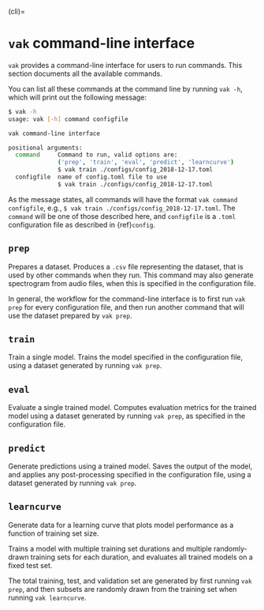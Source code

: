 (cli)=

# `vak` command-line interface

`vak` provides a command-line interface for users to run commands.
This section documents all the available commands.

You can list all these commands at the command line by running `vak -h`,
which will print out the following message:

```bash
$ vak -h
usage: vak [-h] command configfile

vak command-line interface

positional arguments:
  command     Command to run, valid options are:
              ('prep', 'train', 'eval', 'predict', 'learncurve')
              $ vak train ./configs/config_2018-12-17.toml
  configfile  name of config.toml file to use
              $ vak train ./configs/config_2018-12-17.toml
```

As the message states, all commands will have the format `vak command configfile`,
e.g., `$ vak train ./configs/config_2018-12-17.toml`.
The `command` will be one of those described here, and `configfile` is a `.toml`
configuration file as described in {ref}`config`.

## `prep`

Prepares a dataset.
Produces a `.csv` file representing the dataset,
that is used by other commands when they run.
This command may also generate spectrogram from audio files,
when this is specified in the configuration file.

In general, the workflow for the command-line interface
is to first run `vak prep` for every configuration file,
and then run another command that will use the dataset
prepared by `vak prep`.

## `train`

Train a single model.
Trains the model specified in the configuration file,
using a dataset generated by running `vak prep`.

## `eval`

Evaluate a single trained model.
Computes evaluation metrics for the trained model
using a dataset generated by running `vak prep`,
as specified in the configuration file.

## `predict`

Generate predictions using a trained model.
Saves the output of the model,
and applies any post-processing specified in the configuration file,
using a dataset generated by running `vak prep`.

## `learncurve`

Generate data for a learning curve
that plots model performance
as a function of training set size.

Trains a model with multiple training set durations
and multiple randomly-drawn training sets for each duration,
and evaluates all trained models
on a fixed test set.

The total training, test, and validation set
are generated by first running `vak prep`,
and then subsets are randomly drawn from the training set
when running `vak learncurve`.
